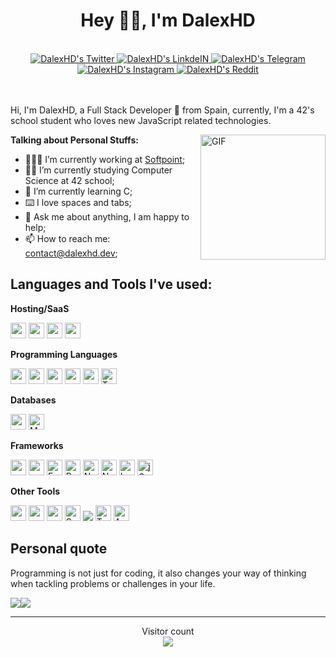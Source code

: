 <div align="center">
<h1>Hey 👋🏽, I'm DalexHD</h1>
<br/>
<a href="https://discordapp.com/users/199913047203119104" target="_blank">
  <imgalt="DalexHD's Discord" src="https://img.shields.io/badge/DalexHD%20-%237289DA.svg?&style=for-the-badge&logo=discord&logoColor=white"/>
</a>
<a href="https://twitter.com/DalexHDYT" target="_blank">
  <img alt="DalexHD's Twitter" src="https://img.shields.io/badge/DalexHD%20-%231DA1F2.svg?&style=for-the-badge&logo=Twitter&logoColor=white"/>
</a>
<a href="https://www.linkedin.com/in/alex-borbolla/" target="_blank">
  <img  alt="DalexHD's LinkdeIN" src="https://img.shields.io/badge/linkedin%20-%230077B5.svg?&style=for-the-badge&logo=linkedin&logoColor=white"/>
</a>
<a href="https://t.me/dalexhd" target="_blank">
  <img alt="DalexHD's Telegram"  src="https://img.shields.io/badge/Telegram-2CA5E0?style=for-the-badge&logo=telegram&logoColor=white" />
</a>
<a href="https://www.instagram.com/borbolla99/" target="_blank">
  <img alt="DalexHD's Instagram"  src="https://img.shields.io/badge/borbolla99%20-%23E4405F.svg?&style=for-the-badge&logo=Instagram&logoColor=white"/>
</a>
<a href="https://www.reddit.com/user/DalexHD/" target="_blank">
  <img  alt="DalexHD's Reddit" src="https://img.shields.io/badge/Reddit-FF4500?style=for-the-badge&logo=reddit&logoColor=white" />
</a>
</div>

<br/>
<br/>


Hi, I'm DalexHD, a Full Stack Developer 🚀 from Spain, currently, I'm a 42's school student who loves new JavaScript related technologies.

<img align="right" alt="GIF" height="200" src="https://media.giphy.com/media/pzmbXFDiRbEEk1vCtP/giphy.gif" />
  
**Talking about Personal Stuffs:**

- 👨🏽‍💻 I’m currently working at [Softpoint](https://softpoint.es/en/);
- 👨‍🎓 I’m currently studying Computer Science at 42 school;
- 🌱 I’m currently learning C;
- ⌨️ I love spaces and tabs;
- 💬 Ask me about anything, I am happy to help;
- 📫 How to reach me: contact@dalexhd.dev;

## Languages and Tools I've used:

**Hosting/SaaS**

<img height="25" src="https://img.shields.io/badge/heroku%20-%23430098.svg?&style=for-the-badge&logo=heroku&logoColor=white"> <img height="25" src="https://img.shields.io/badge/azure%20-%230072C6.svg?&style=for-the-badge&logo=azure-devops&logoColor=white"> <img height="25" src="https://img.shields.io/badge/AWS%20-%23FF9900.svg?&style=for-the-badge&logo=amazon-aws&logoColor=white"> <img height="25" src="https://img.shields.io/badge/firebase%20-%23039BE5.svg?&style=for-the-badge&logo=firebase">

**Programming Languages**

<img height="25" src="https://img.shields.io/badge/php-%23777BB4.svg?&style=for-the-badge&logo=php&logoColor=white"> <img height="25" src="https://img.shields.io/badge/javascript%20-%23323330.svg?&style=for-the-badge&logo=javascript&logoColor=%23F7DF1E"> <img height="25" src="https://img.shields.io/badge/shell_script%20-%23121011.svg?&style=for-the-badge&logo=gnu-bash&logoColor=white"> <img height="25" src="https://img.shields.io/badge/node.js%20-%2343853D.svg?&style=for-the-badge&logo=node.js&logoColor=white"> <img height="25" src="https://img.shields.io/badge/c%20-%2300599C.svg?&style=for-the-badge&logo=c&logoColor=white"> <img height="25" alt="TypeScript" src="https://img.shields.io/badge/typescript%20-%23007ACC.svg?&style=for-the-badge&logo=typescript&logoColor=white"/>

**Databases**

<img height="25" src="https://img.shields.io/badge/mysql-%2300f.svg?&style=for-the-badge&logo=mysql&logoColor=white"> <img height="25"  alt="MongoDB" src ="https://img.shields.io/badge/MongoDB-%234ea94b.svg?&style=for-the-badge&logo=mongodb&logoColor=white"/>

**Frameworks**

<img height="25" src="https://img.shields.io/badge/vuejs%20-%2335495e.svg?&style=for-the-badge&logo=vue.js&logoColor=%234FC08D"> <img height="25" src="https://img.shields.io/badge/react%20-%2320232a.svg?&style=for-the-badge&logo=react&logoColor=%2361DAFB">  <img height="25" alt="Express.js" src="https://img.shields.io/badge/express.js%20-%23404d59.svg?&style=for-the-badge"/> <img height="25" alt="Bootstrap" src="https://img.shields.io/badge/bootstrap%20-%23563D7C.svg?&style=for-the-badge&logo=bootstrap&logoColor=white"/> <img height="25"  alt="NuxtJS" src="https://img.shields.io/badge/NuxtJS%20-black.svg?&style=for-the-badge&logo=NuxtJS&logoColor=white"/> <img height="25"  alt="Next JS" src="https://img.shields.io/badge/next%20js%20-%23000000.svg?&style=for-the-badge&logo=next.js&logoColor=white"/> <img height="25" alt="Laravel" src="https://img.shields.io/badge/laravel%20-%23FF2D20.svg?&style=for-the-badge&logo=laravel&logoColor=white"/> <img height="25" alt="jQuery" src="https://img.shields.io/badge/jquery%20-%230769AD.svg?&style=for-the-badge&logo=jquery&logoColor=white"/>

**Other Tools**

<img height="25" src="https://img.shields.io/badge/docker%20-%230db7ed.svg?&style=for-the-badge&logo=docker&logoColor=white"> <img height="25" src="https://img.shields.io/badge/git%20-%23F05033.svg?&style=for-the-badge&logo=git&logoColor=white"> <img height="25" src="https://img.shields.io/badge/WordPress%20-%23117AC9.svg?&style=for-the-badge&logo=WordPress&logoColor=white"> <img height="25" alt="Spotify" src="https://img.shields.io/badge/Spotify-1ED760?style=for-the-badge&logo=spotify&logoColor=white" /> <img aheight="25"  lt="Raspberry Pi" src="https://img.shields.io/badge/-Raspberry%20Pi-C51A4A?style=for-the-badge&logo=Raspberry-Pi"/> <img height="25"  alt="Trello" src="https://img.shields.io/badge/Trello%20-%23026AA7.svg?&style=for-the-badge&logo=Trello&logoColor=white"/> <img height="25" alt="Arduino" src="https://img.shields.io/badge/-Arduino-00979D?style=for-the-badge&logo=Arduino&logoColor=white"/>

## Personal quote
Programming is not just for coding, it also changes your way of thinking when tackling problems or challenges in your life.

<div align="center">
  <div style="display: flex; align-items: flex-start;">
    <img src="https://badge42.herokuapp.com/api/stats/aborboll?privacyEmail=true&darkmode=true" />
    <img src="https://github-readme-stats.vercel.app/api/top-langs/?username=dalexhd&layout=compact&title_color=ffffff&icon_color=34abeb&text_color=daf7dc&bg_color=151515" />
  </div>
</div>

<hr>
<p align="center"> 
  Visitor count<br>
  <img src="https://profile-counter.glitch.me/dalexhd/count.svg" />
</p>

